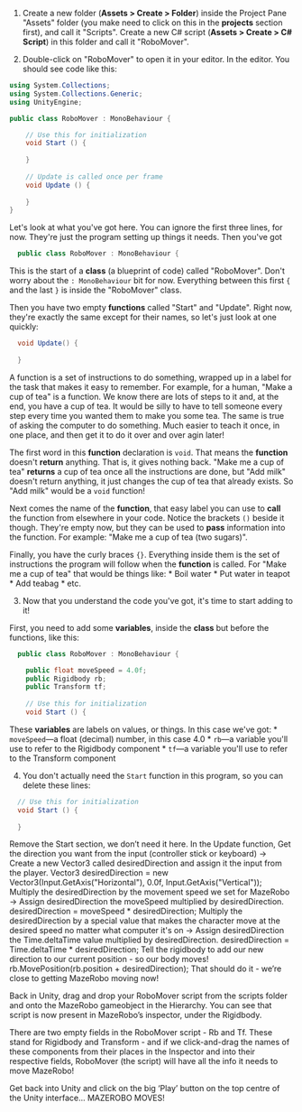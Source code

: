 1. Create a new folder (**Assets > Create > Folder**) inside the Project Pane "Assets" folder (you make need to click on this in the **projects** section first), and call it "Scripts".
Create a new C# script (**Assets > Create >  C# Script**) in this folder and call it "RoboMover".

2. Double-click on "RoboMover" to open it in your editor. In the editor. You should see code like this:
	
  ```cs
  using System.Collections;
  using System.Collections.Generic;
  using UnityEngine;
  
  public class RoboMover : MonoBehaviour {

	  // Use this for initialization
	  void Start () {
		
	  }
	
	  // Update is called once per frame
	  void Update () {
		
	  }
  }
  ```
  Let's look at what you've got here. You can ignore the first three lines, for now. They're just the program setting up things it needs. Then you've got 
  
  ```cs
    public class RoboMover : MonoBehaviour {
  ```

  This is the start of a **class** (a blueprint of code) called "RoboMover". Don't worry about the `: MonoBehaviour` bit for now. Everything between this first `{` and the last `}` is inside the "RoboMover" class.

  Then you have two empty **functions** called "Start" and "Update". Right now, they're exactly the same except for their names, so let's just look at one quickly:
  
  ```cs
    void Update() {
    
    }
  ```

  A function is a set of instructions to do something, wrapped up in a label for the task that makes it easy to remember. For example, for a human, "Make a cup of tea" is a function. We know there are lots of steps to it and, at the end, you have a cup of tea. It would be silly to have to tell someone every step every time you wanted them to make you some tea. The same is true of asking the computer to do something. Much easier to teach it once, in one place, and then get it to do it over and over agin later!
  
  The first word in this **function** declaration is `void`. That means the **function** doesn't **return** anything. That is, it gives nothing back. "Make me a cup of tea" **returns** a cup of tea once all the instructions are done, but "Add milk" doesn't return anything, it just changes the cup of tea that already exists. So "Add milk" would be a `void` function!
  
  Next comes the name of the **function**, that easy label you can use to **call** the function from elsewhere in your code. Notice the brackets `()` beside it though. They're empty now, but they can be used to **pass** information into the function. For example: "Make me a cup of tea (two sugars)".
  
  Finally, you have the curly braces `{}`. Everything inside them is the set of instructions the program will follow when the **function** is called. For "Make me a cup of tea" that would be things like:
    * Boil water
    * Put water in teapot
    * Add teabag
    * etc.
    
3. Now that you understand the code you've got, it's time to start adding to it!

  First, you need to add some **variables**, inside the **class** but before the functions, like this:
  
  ```cs
    public class RoboMover : MonoBehaviour {

      public float moveSpeed = 4.0f;
      public Rigidbody rb;
      public Transform tf;
      
      // Use this for initialization
      void Start () {
  ```
  These **variables** are labels on values, or things. In this case we've got:
    * `moveSpeed`—a float (decimal) number, in this case 4.0
    * `rb`—a variable you'll use to refer to the Rigidbody component
    * `tf`—a variable you'll use to refer to the Transform component

4. You don't actually need the `Start` function in this program, so you can delete these lines:
  
  ```cs
    // Use this for initialization
    void Start () {
    
    }
  ```



Remove the Start section, we don’t need it here.
In the Update function,
Get the direction you want from the input (controller stick or keyboard) -> Create a new Vector3 called desiredDirection and assign it the input from the player.			Vector3 desiredDirection = new Vector3(Input.GetAxis("Horizontal"), 0.0f, Input.GetAxis("Vertical"));
Multiply the desiredDirection by the movement speed we set for MazeRobo -> Assign desiredDirection the moveSpeed multiplied by desiredDirection.				desiredDirection = moveSpeed * desiredDirection;
Multiply the desiredDirection by a special value that makes the character move at the desired speed no matter what computer it's on -> Assign desiredDirection the Time.deltaTime value multiplied by desiredDirection.					desiredDirection = Time.deltaTime * desiredDirection;
Tell the rigidbody to add our new direction to our current position - so our body moves! rb.MovePosition(rb.position + desiredDirection);
That should do it - we’re close to getting MazeRobo moving now!

Back in Unity, drag and drop your RoboMover script from the scripts folder and onto the MazeRobo gameobject in the Hierarchy. You can see that script is now present in MazeRobo’s inspector, under the Rigidbody.
 
There are two empty fields in the RoboMover script - Rb and Tf. These stand for Rigidbody and Transform - and if we click-and-drag the names of these components from their places in the Inspector and into their respective fields, RoboMover (the script) will have all the info it needs to move MazeRobo!

 
Get back into Unity and click on the big ‘Play’ button on the top centre of the Unity interface...
MAZEROBO MOVES!

